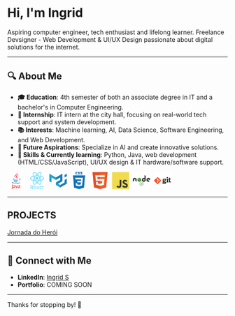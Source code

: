 # Hi, I'm Ingrid
Aspiring computer engineer, tech enthusiast and lifelong learner.
Freelance Devsigner - Web Development & UI/UX Design passionate about digital solutions for the internet.

---

## 🔍 About Me
- **🎓 Education**: 4th semester of both an associate degree in IT and a bachelor's in Computer Engineering.
- **💼 Internship**: IT intern at the city hall, focusing on real-world tech support and system development.
- **📚 Interests**: Machine learning, AI, Data Science, Software Engineering, and Web Development.
- **🚀 Future Aspirations**: Specialize in AI and create innovative solutions.
- **🔬 Skills & Currently learning**: Python, Java, web development (HTML/CSS/JavaScript), UI/UX design & IT hardware/software support.
<div>
    <img src="https://github.com/devicons/devicon/blob/master/icons/java/java-original-wordmark.svg" title="Java" alt="Java" width="40" height="40"/>&nbsp;
    <img src="https://github.com/devicons/devicon/blob/master/icons/react/react-original-wordmark.svg" title="React" alt="React" width="40" height="40"/>&nbsp;
    <img src="https://github.com/devicons/devicon/blob/master/icons/materialui/materialui-original.svg" title="Material UI" alt="Material UI" width="40" height="40"/>&nbsp;
    <img src="https://github.com/devicons/devicon/blob/master/icons/css3/css3-plain-wordmark.svg"  title="CSS3" alt="CSS" width="40" height="40"/>&nbsp;
    <img src="https://github.com/devicons/devicon/blob/master/icons/html5/html5-original.svg" title="HTML5" alt="HTML" width="40" height="40"/>&nbsp;
    <img src="https://github.com/devicons/devicon/blob/master/icons/javascript/javascript-original.svg" title="JavaScript" alt="JavaScript" width="40" height="40"/>&nbsp;
    <img src="https://github.com/devicons/devicon/blob/master/icons/nodejs/nodejs-original-wordmark.svg" title="NodeJS" alt="NodeJS" width="40" height="40"/>&nbsp;
    <img src="https://github.com/devicons/devicon/blob/master/icons/git/git-original-wordmark.svg" title="Git" **alt="Git" width="40" height="40"/>
  </div>


---

## PROJECTS 
<a href="https://github.com/ingridevv/desafio-projeto-heroi">Jornada do Herói</a>


---

## 🔗 Connect with Me
- **LinkedIn**: [Ingrid S](https://www.linkedin.com/in/s-ingrid/)
- **Portfolio**: COMING SOON

---
Thanks for stopping by! 👋
